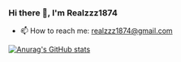 ### Hi there 👋, I'm Realzzz1874
- 📫 How to reach me: realzzz1874@gmail.com

<!--
**Realzzz1874/Realzzz1874** is a ✨ _special_ ✨ repository because its `README.md` (this file) appears on your GitHub profile.

Here are some ideas to get you started:

- 🔭 I’m currently working on ...
- 🌱 I’m currently learning ...
- 👯 I’m looking to collaborate on ...
- 🤔 I’m looking for help with ...
- 💬 Ask me about ...
- 📫 How to reach me: ...
- 😄 Pronouns: ...
- ⚡ Fun fact: ...
-->

[![Anurag's GitHub stats](https://github-readme-stats.vercel.app/api?username=Realzzz1874&count_private=true&show_icons=true&theme=vue-dark&include_all_commits=true?count_private=true)](https://github.com/anuraghazra/github-readme-stats)
